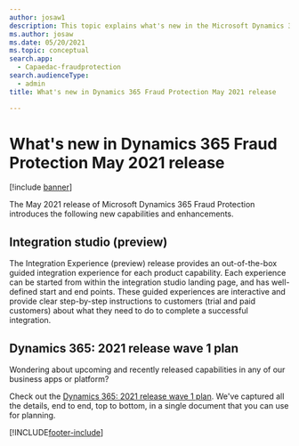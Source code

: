 ```yaml
---
author: josaw1
description: This topic explains what's new in the Microsoft Dynamics 365 Fraud Protection May 2021 release.
ms.author: josaw
ms.date: 05/20/2021
ms.topic: conceptual
search.app: 
  - Capaedac-fraudprotection
search.audienceType:
  - admin
title: What's new in Dynamics 365 Fraud Protection May 2021 release

---
```


# What's new in Dynamics 365 Fraud Protection May 2021 release

[!include [banner](includes/preview-banner.md)]

The May 2021 release of Microsoft Dynamics 365 Fraud Protection introduces the following new capabilities and enhancements. 

## Integration studio (preview)

The Integration Experience (preview) release provides an out-of-the-box guided integration experience for each product capability. Each experience can be started from within the integration studio landing page, and has well-defined start and end points. These guided experiences are interactive and provide clear step-by-step instructions to customers (trial and paid customers) about what they need to do to complete a successful integration.

## Dynamics 365: 2021 release wave 1 plan

Wondering about upcoming and recently released capabilities in any of our business apps or platform?

Check out the [Dynamics 365: 2021 release wave 1 plan](https://docs.microsoft.com/dynamics365-release-plan/2021wave1/). We've captured all the details, end to end, top to bottom, in a single document that you can use for planning.



[!INCLUDE[footer-include](includes/footer-banner.md)]








